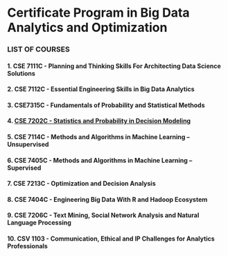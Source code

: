 # Certificate Program in Big Data Analytics and Optimization

### LIST OF COURSES
#### 1. CSE 7111C - Planning and Thinking Skills For Architecting Data Science Solutions
#### 2. CSE 7112C - Essential Engineering Skills in Big Data Analytics
#### 3. CSE7315C - Fundamentals of Probability and Statistical Methods
#### 4. [CSE 7202C - Statistics and Probability in Decision Modeling](https://github.com/thamizhannal/INSOFE/tree/master/CSE_7202C%20-%20Statistics%20and%20Probability%20in%20Decision%20Modeling)
#### 5. CSE 7114C - Methods and Algorithms in Machine Learning – Unsupervised
#### 6. CSE 7405C - Methods and Algorithms in Machine Learning – Supervised
#### 7. CSE 7213C - Optimization and Decision Analysis
#### 8. CSE 7404C - Engineering Big Data With R and Hadoop Ecosystem
#### 9. CSE 7206C - Text Mining, Social Network Analysis and Natural Language Processing
#### 10. CSV 1103 - Communication, Ethical and IP Challenges for Analytics Professionals

